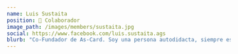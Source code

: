 ```yaml
---
name: Luis Sustaita
position: 👾 Colaborador
image_path: /images/members/sustaita.jpg
social: https://www.facebook.com/luis.sustaita.ags
blurb: "Co-Fundador de As-Card. Soy una persona autodidacta, siempre estoy dispuesto a aprender nuevas cosas. Considero importante emprender y realizar nuevas creaciones y que estas sean útiles para la sociedad."
---
```


